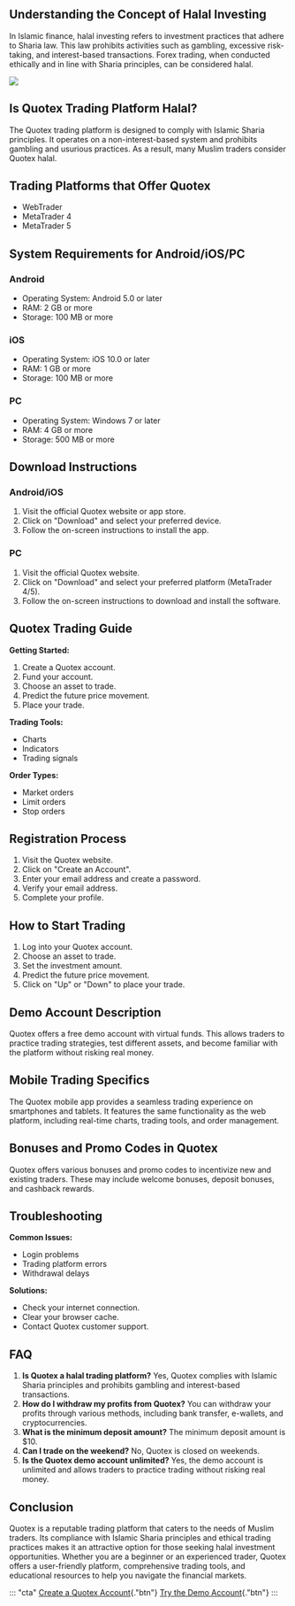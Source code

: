 ## Understanding the Concept of Halal Investing

In Islamic finance, halal investing refers to investment practices that
adhere to Sharia law. This law prohibits activities such as gambling,
excessive risk-taking, and interest-based transactions. Forex trading,
when conducted ethically and in line with Sharia principles, can be
considered halal.

[![](https://static.quotex.io/files/4_en/300_250.jpg)](https://traff.sbs/brokerqxlid)

## Is Quotex Trading Platform Halal?

The Quotex trading platform is designed to comply with Islamic Sharia
principles. It operates on a non-interest-based system and prohibits
gambling and usurious practices. As a result, many Muslim traders
consider Quotex halal.

## Trading Platforms that Offer Quotex

-   WebTrader
-   MetaTrader 4
-   MetaTrader 5

## System Requirements for Android/iOS/PC

### Android

-   Operating System: Android 5.0 or later
-   RAM: 2 GB or more
-   Storage: 100 MB or more

### iOS

-   Operating System: iOS 10.0 or later
-   RAM: 1 GB or more
-   Storage: 100 MB or more

### PC

-   Operating System: Windows 7 or later
-   RAM: 4 GB or more
-   Storage: 500 MB or more

## Download Instructions

### Android/iOS

1.  Visit the official Quotex website or app store.
2.  Click on "Download" and select your preferred device.
3.  Follow the on-screen instructions to install the app.

### PC

1.  Visit the official Quotex website.
2.  Click on "Download" and select your preferred platform
    (MetaTrader 4/5).
3.  Follow the on-screen instructions to download and install the
    software.

## Quotex Trading Guide

**Getting Started:**

1.  Create a Quotex account.
2.  Fund your account.
3.  Choose an asset to trade.
4.  Predict the future price movement.
5.  Place your trade.

**Trading Tools:**

-   Charts
-   Indicators
-   Trading signals

**Order Types:**

-   Market orders
-   Limit orders
-   Stop orders

## Registration Process

1.  Visit the Quotex website.
2.  Click on "Create an Account".
3.  Enter your email address and create a password.
4.  Verify your email address.
5.  Complete your profile.

## How to Start Trading

1.  Log into your Quotex account.
2.  Choose an asset to trade.
3.  Set the investment amount.
4.  Predict the future price movement.
5.  Click on "Up" or "Down" to place your trade.

## Demo Account Description

Quotex offers a free demo account with virtual funds. This allows
traders to practice trading strategies, test different assets, and
become familiar with the platform without risking real money.

## Mobile Trading Specifics

The Quotex mobile app provides a seamless trading experience on
smartphones and tablets. It features the same functionality as the web
platform, including real-time charts, trading tools, and order
management.

## Bonuses and Promo Codes in Quotex

Quotex offers various bonuses and promo codes to incentivize new and
existing traders. These may include welcome bonuses, deposit bonuses,
and cashback rewards.

## Troubleshooting

**Common Issues:**

-   Login problems
-   Trading platform errors
-   Withdrawal delays

**Solutions:**

-   Check your internet connection.
-   Clear your browser cache.
-   Contact Quotex customer support.

## FAQ

1.  **Is Quotex a halal trading platform?** Yes, Quotex complies with
    Islamic Sharia principles and prohibits gambling and interest-based
    transactions.
2.  **How do I withdraw my profits from Quotex?** You can withdraw your
    profits through various methods, including bank transfer, e-wallets,
    and cryptocurrencies.
3.  **What is the minimum deposit amount?** The minimum deposit amount
    is \$10.
4.  **Can I trade on the weekend?** No, Quotex is closed on weekends.
5.  **Is the Quotex demo account unlimited?** Yes, the demo account is
    unlimited and allows traders to practice trading without risking
    real money.

## Conclusion

Quotex is a reputable trading platform that caters to the needs of
Muslim traders. Its compliance with Islamic Sharia principles and
ethical trading practices makes it an attractive option for those
seeking halal investment opportunities. Whether you are a beginner or an
experienced trader, Quotex offers a user-friendly platform,
comprehensive trading tools, and educational resources to help you
navigate the financial markets.

::: \"cta\"
[Create a Quotex Account](\%22https://quotex.io/\%22){."btn"} [Try
the Demo Account](\%22https://quotex.io/demo/\%22){."btn"}
:::

